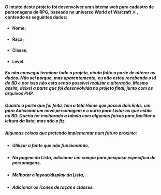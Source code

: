 #### O intuito deste projeto foi desenvolver um sistema web para cadastro de personagens de RPG, baseado no universo World of Warcraft :crossed_swords: , contendo os seguintes dados:

- #### Nome;

 - #### Raça;

 - #### Classe;

 - #### Level.

#####  Eu não consegui terminar todo o projeto, ainda falta a parte de alterar os dados. Não sei porque, mas aparentemente, eu não estou recebendo o id do BD e por isso não esta sendo possível realizar a alteração. Mesmo assim, deixei a parte que foi desenvolvida no projeto final, junto com os arquivos PHP.

#####   Quanto a parte que foi feita, tem a tela Home que possui dois links, um para Adicionar um novo personagem e o outro para Listar os que estão no BD. Queria ter melhorado a tabela com algumas faixas para facilitar a leitura da lista, mas não o fiz.

#####   Algumas coisas que pretendo implementar num futuro próximo:

 - ##### Utilizar a fonte que não funcionando,

 - ##### Na pagina da Lista, adicionar um campo para pesquisa específica de personagens,

 - ##### Melhorar o layout/display da Lista,

 - ##### Adicionar os ícones de raças e classes.

